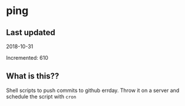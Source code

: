 # ping

## Last updated
2018-10-31

Incremented: 610

## What is this??
Shell scripts to push commits to github errday. Throw it on a server and schedule the script with `cron`
